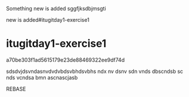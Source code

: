 
Something new is added
sggfjksdbjmsgti

new is added#itugitday1-exercise1

# itugitday1-exercise1
 a70be303f1ad5615179e23de88469322ee9df74d

sdsdvjdsvndasnvdvdvbdsvbhdsvbhs
ndx nv dsnv sdn vnds 
dbscndsb
sc nds vcndsa bmn
ascnascjasb

REBASE